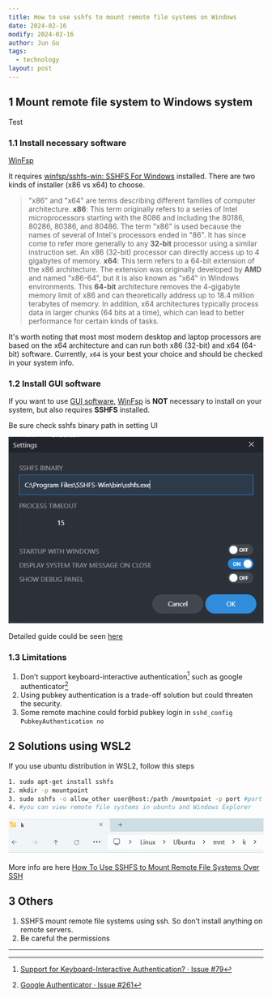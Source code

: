 ```yaml
---
title: How to use sshfs to mount remote file systems on Windows
date: 2024-02-16 
modify: 2024-02-16
author: Jun Gu
tags:
  - technology
layout: post
---
```

## 1 Mount remote file system to Windows system
Test

### 1.1 Install necessary software 

[WinFsp](https://winfsp.dev/rel/)

It requires [winfsp/sshfs-win: SSHFS For Windows](https://github.com/winfsp/sshfs-win) installed. There are two kinds of installer (x86 vs x64) to choose.

> "x86" and "x64" are terms describing different families of computer architecture. 
> **x86**: This term originally refers to a series of Intel microprocessors starting with the 8086 and including the 80186, 80286, 80386, and 80486. The term "x86" is used because the names of several of Intel's processors ended in "86". It has since come to refer more generally to any **32-bit** processor using a similar instruction set. An x86 (32-bit) processor can directly access up to 4 gigabytes of memory. 
> **x64**: This term refers to a 64-bit extension of the x86 architecture. The extension was originally developed by **AMD** and named "x86-64", but it is also known as "x64" in Windows environments. This **64-bit** architecture removes the 4-gigabyte memory limit of x86 and can theoretically address up to 18.4 million terabytes of memory. In addition, x64 architectures typically process data in larger chunks (64 bits at a time), which can lead to better performance for certain kinds of tasks.


It's worth noting that most most modern desktop and laptop processors are based on the x64 architecture and can run both x86 (32-bit) and x64 (64-bit) software.  Currently, `x64` is your best your choice and should be checked in your system info.

### 1.2 Install GUI software 
If you want to use [GUI software](https://github.com/evsar3/sshfs-win-manager), [WinFsp](https://winfsp.dev/rel/) is **NOT** necessary to install on your system, but also requires **SSHFS** installed.

Be sure check sshfs binary path in setting UI 

![sshfs_exe.png](/assets/img/sshfs_exe.png#pic_center)


Detailed guide could be seen [here](https://blog.xieqiaokang.com/posts/505416489.html)

### 1.3 Limitations 
1. Don’t support keyboard-interactive authentication[^1] such as google authenticator[^2]
2. Using pubkey authentication is a trade-off solution but could threaten the security.
3. Some remote machine could forbid pubkey login in `sshd_config` `PubkeyAuthentication no`


## 2 Solutions using WSL2
If you use ubuntu distribution in WSL2, follow this steps 

```sh
1. sudo apt-get install sshfs
2. mkdir -p mountpoint 
3. sudo sshfs -o allow_other user@host:/path /mountpoint -p port #port is your ssh port
4. #you can view remote file systems in ubuntu and Windows Explorer
```

![sshfs_wsl2](/assets/img/sshfs_ubuntu_wsl.png#pic_center)

More info are here [How To Use SSHFS to Mount Remote File Systems Over SSH](https://www.digitalocean.com/community/tutorials/how-to-use-sshfs-to-mount-remote-file-systems-over-ssh)

## 3 Others 
1. SSHFS mount remote file systems using ssh. So don’t install anything on remote servers.
2. Be careful the permissions

---
[^1]: [Support for Keyboard-Interactive Authentication? · Issue #79](https://github.com/winfsp/sshfs-win/issues/79)
[^2]: [Google Authenticator · Issue #261](https://github.com/winfsp/sshfs-win/issues/261)
